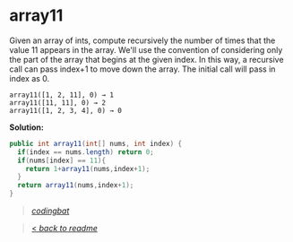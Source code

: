 # array11

Given an array of ints, compute recursively the number of times that the value 11 appears in the array. We'll use the convention of considering only the part of the array that begins at the given index. In this way, a recursive call can pass index+1 to move down the array. The initial call will pass in index as 0.

```
array11([1, 2, 11], 0) → 1
array11([11, 11], 0) → 2
array11([1, 2, 3, 4], 0) → 0
```

**Solution:**

```java
public int array11(int[] nums, int index) {
  if(index == nums.length) return 0;
  if(nums[index] == 11){
    return 1+array11(nums,index+1);
  }
  return array11(nums,index+1);
}
```

> _[codingbat](https://codingbat.com/prob/p135988)_

> [< _back to readme_](FINDREPLACEREADME)